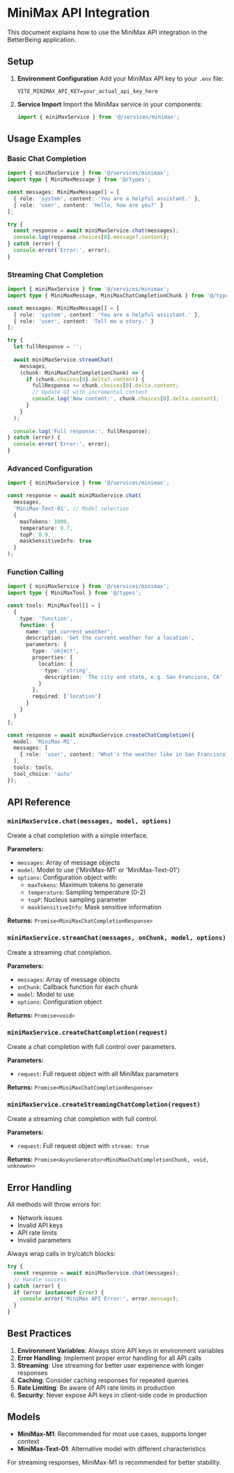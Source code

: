 # MiniMax API Integration

This document explains how to use the MiniMax API integration in the BetterBeing application.

## Setup

1. **Environment Configuration**
   Add your MiniMax API key to your `.env` file:
   ```env
   VITE_MINIMAX_API_KEY=your_actual_api_key_here
   ```

2. **Service Import**
   Import the MiniMax service in your components:
   ```typescript
   import { miniMaxService } from '@/services/minimax';
   ```

## Usage Examples

### Basic Chat Completion

```typescript
import { miniMaxService } from '@/services/minimax';
import type { MiniMaxMessage } from '@/types';

const messages: MiniMaxMessage[] = [
  { role: 'system', content: 'You are a helpful assistant.' },
  { role: 'user', content: 'Hello, how are you?' }
];

try {
  const response = await miniMaxService.chat(messages);
  console.log(response.choices[0].message?.content);
} catch (error) {
  console.error('Error:', error);
}
```

### Streaming Chat Completion

```typescript
import { miniMaxService } from '@/services/minimax';
import type { MiniMaxMessage, MiniMaxChatCompletionChunk } from '@/types';

const messages: MiniMaxMessage[] = [
  { role: 'system', content: 'You are a helpful assistant.' },
  { role: 'user', content: 'Tell me a story.' }
];

try {
  let fullResponse = '';
  
  await miniMaxService.streamChat(
    messages,
    (chunk: MiniMaxChatCompletionChunk) => {
      if (chunk.choices[0].delta?.content) {
        fullResponse += chunk.choices[0].delta.content;
        // Update UI with incremental content
        console.log('New content:', chunk.choices[0].delta.content);
      }
    }
  );
  
  console.log('Full response:', fullResponse);
} catch (error) {
  console.error('Error:', error);
}
```

### Advanced Configuration

```typescript
import { miniMaxService } from '@/services/minimax';

const response = await miniMaxService.chat(
  messages,
  'MiniMax-Text-01', // Model selection
  {
    maxTokens: 1000,
    temperature: 0.7,
    topP: 0.9,
    maskSensitiveInfo: true
  }
);
```

### Function Calling

```typescript
import { miniMaxService } from '@/services/minimax';
import type { MiniMaxTool } from '@/types';

const tools: MiniMaxTool[] = [
  {
    type: 'function',
    function: {
      name: 'get_current_weather',
      description: 'Get the current weather for a location',
      parameters: {
        type: 'object',
        properties: {
          location: {
            type: 'string',
            description: 'The city and state, e.g. San Francisco, CA'
          }
        },
        required: ['location']
      }
    }
  }
];

const response = await miniMaxService.createChatCompletion({
  model: 'MiniMax-M1',
  messages: [
    { role: 'user', content: "What's the weather like in San Francisco?" }
  ],
  tools: tools,
  tool_choice: 'auto'
});
```

## API Reference

### `miniMaxService.chat(messages, model, options)`

Create a chat completion with a simple interface.

**Parameters:**
- `messages`: Array of message objects
- `model`: Model to use ('MiniMax-M1' or 'MiniMax-Text-01')
- `options`: Configuration object with:
  - `maxTokens`: Maximum tokens to generate
  - `temperature`: Sampling temperature (0-2)
  - `topP`: Nucleus sampling parameter
  - `maskSensitiveInfo`: Mask sensitive information

**Returns:** `Promise<MiniMaxChatCompletionResponse>`

### `miniMaxService.streamChat(messages, onChunk, model, options)`

Create a streaming chat completion.

**Parameters:**
- `messages`: Array of message objects
- `onChunk`: Callback function for each chunk
- `model`: Model to use
- `options`: Configuration object

**Returns:** `Promise<void>`

### `miniMaxService.createChatCompletion(request)`

Create a chat completion with full control over parameters.

**Parameters:**
- `request`: Full request object with all MiniMax parameters

**Returns:** `Promise<MiniMaxChatCompletionResponse>`

### `miniMaxService.createStreamingChatCompletion(request)`

Create a streaming chat completion with full control.

**Parameters:**
- `request`: Full request object with `stream: true`

**Returns:** `Promise<AsyncGenerator<MiniMaxChatCompletionChunk, void, unknown>>`

## Error Handling

All methods will throw errors for:
- Network issues
- Invalid API keys
- API rate limits
- Invalid parameters

Always wrap calls in try/catch blocks:

```typescript
try {
  const response = await miniMaxService.chat(messages);
  // Handle success
} catch (error) {
  if (error instanceof Error) {
    console.error('MiniMax API Error:', error.message);
  }
}
```

## Best Practices

1. **Environment Variables**: Always store API keys in environment variables
2. **Error Handling**: Implement proper error handling for all API calls
3. **Streaming**: Use streaming for better user experience with longer responses
4. **Caching**: Consider caching responses for repeated queries
5. **Rate Limiting**: Be aware of API rate limits in production
6. **Security**: Never expose API keys in client-side code in production

## Models

- **MiniMax-M1**: Recommended for most use cases, supports longer context
- **MiniMax-Text-01**: Alternative model with different characteristics

For streaming responses, MiniMax-M1 is recommended for better stability.